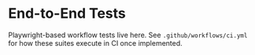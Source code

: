 # End-to-End Tests

Playwright-based workflow tests live here. See `.github/workflows/ci.yml` for how these suites execute in CI once implemented.
